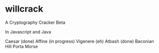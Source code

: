 # willcrack
A Cryptography Cracker
Beta

In Javascript and Java

Caesar (done)
Affine (in progress)
Vigenere (eh)
Atbash (done)
Baconian
Hill
Porta
Morse